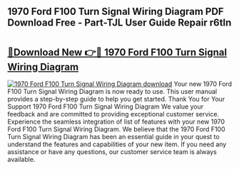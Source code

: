 ## 1970 Ford F100 Turn Signal Wiring Diagram PDF Download Free - Part-TJL User Guide Repair r6tIn

# <h2><a href="http://dfs0x4.blite.top/?on=1970+Ford+F100+Turn+Signal+Wiring+Diagram">🔗Download New 👉🔴 1970 Ford F100 Turn Signal Wiring Diagram</a></h2>

[![1970 Ford F100 Turn Signal Wiring Diagram download](https://i.imgur.com/lujVjoI.png)](http://dfs0x4.blite.top/?on=1970+Ford+F100+Turn+Signal+Wiring+Diagram)
Your new 1970 Ford F100 Turn Signal Wiring Diagram is now ready to use. This user manual provides a step-by-step guide to help you get started. Thank You for Your Support 1970 Ford F100 Turn Signal Wiring Diagram We value your feedback and are committed to providing exceptional customer service. Experience the seamless integration of list of features with your new 1970 Ford F100 Turn Signal Wiring Diagram. We believe that the 1970 Ford F100 Turn Signal Wiring Diagram has been an essential guide in your quest to understand the features and capabilities of your new item. If you need any assistance or have any questions, our customer service team is always available.

